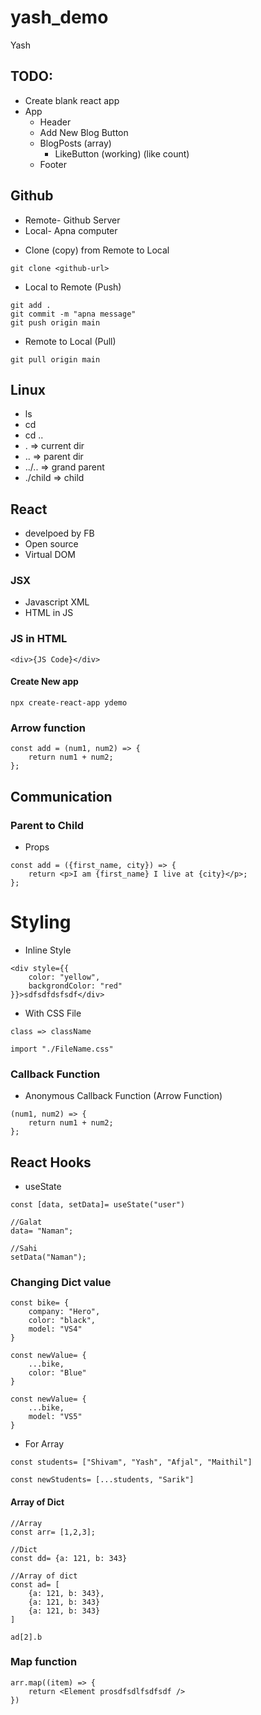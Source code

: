 # yash_demo

Yash

## TODO:

-   Create blank react app
-   App
    -   Header
    -   Add New Blog Button
    -   BlogPosts (array)
        -   LikeButton (working) (like count)
    -   Footer

## Github

-   Remote- Github Server
-   Local- Apna computer

*   Clone (copy) from Remote to Local

```
git clone <github-url>
```

-   Local to Remote (Push)

```
git add .
git commit -m "apna message"
git push origin main
```

-   Remote to Local (Pull)

```
git pull origin main
```

## Linux

-   ls
-   cd <folder>
-   cd ..
-   . => current dir
-   .. => parent dir
-   ../.. => grand parent
-   ./child => child

## React

-   develpoed by FB
-   Open source
-   Virtual DOM

### JSX

-   Javascript XML
-   HTML in JS

### JS in HTML

```
<div>{JS Code}</div>
```

#### Create New app

```
npx create-react-app ydemo
```

### Arrow function

```
const add = (num1, num2) => {
    return num1 + num2;
};
```

## Communication

### Parent to Child

-   Props

```
const add = ({first_name, city}) => {
    return <p>I am {first_name} I live at {city}</p>;
};
```

# Styling

-   Inline Style

```
<div style={{
    color: "yellow",
    backgrondColor: "red"
}}>sdfsdfdsfsdf</div>
```

-   With CSS File

```
class => className
```

```
import "./FileName.css"
```

### Callback Function

-   Anonymous Callback Function (Arrow Function)

```
(num1, num2) => {
    return num1 + num2;
};
```

## React Hooks

-   useState

```
const [data, setData]= useState("user")

//Galat
data= "Naman";

//Sahi
setData("Naman");
```

### Changing Dict value

```
const bike= {
    company: "Hero",
    color: "black",
    model: "VS4"
}

const newValue= {
    ...bike,
    color: "Blue"
}

const newValue= {
    ...bike,
    model: "VS5"
}
```

-   For Array

```
const students= ["Shivam", "Yash", "Afjal", "Maithil"]

const newStudents= [...students, "Sarik"]
```

#### Array of Dict

```
//Array
const arr= [1,2,3];

//Dict
const dd= {a: 121, b: 343}

//Array of dict
const ad= [
    {a: 121, b: 343},
    {a: 121, b: 343}
    {a: 121, b: 343}
]

ad[2].b
```

### Map function

```
arr.map((item) => {
    return <Element prosdfsdlfsdfsdf />
})
```
